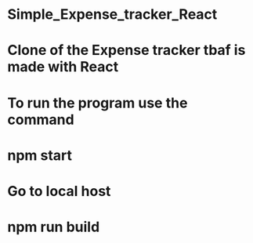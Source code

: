 # Simple_Expense_tracker_React

# Clone of the Expense tracker tbaf is made with React
# To run the program use the command

# npm start
# Go to local host
# npm run build
